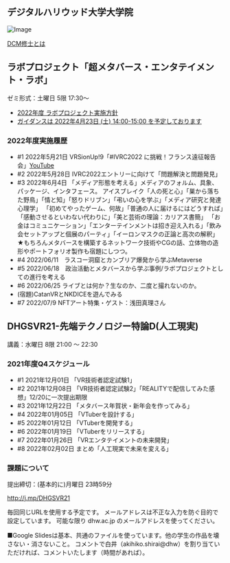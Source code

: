 ## デジタルハリウッド大学大学院

![Image](https://akihiko.shirai.as/dhgs/assets/202111-avatars.png)

[DCM修士とは](https://gs.dhw.ac.jp/education/dcm/) 

## ラボプロジェクト「超メタバース・エンタテイメント・ラボ」

ゼミ形式：土曜日 5限 17:30～

- [2022年度 ラボプロジェクト実施方針](https://gs.dhw.ac.jp/uploads/labproject.pdf)
- [ガイダンスは 2022年4月23日 (土) 14:00-15:00 を予定しております](https://twitter.com/o_ob/status/1496132127787991040?s=20&t=f-0XRRVndIA1qkLFmcFSAQ)

### 2022年度実施履歴
- #1 2022年5月21日 VRSionUp!9「#IVRC2022 に挑戦！フランス遠征報告会」[YouTube](https://www.youtube.com/watch?v=YRlzcQI-Z_s)
- #2 2022年5月28日 IVRC2022エントリーに向けて「問題解決と問題発見」
- #3 2022年6月4日 「メディア形態を考える」メディアのフォルム、具象、パッケージ、インタフェース。
アイスブレイク「人の死と心」「巣から落ちた野鳥」「情と知」「怒りドリブン」「弔いの心を学ぶ」「メディア研究と発達心理学」
「初めてやったゲーム、何故」「普通の人に届けるにはどうすれば」「感動させるといわない代わりに」「美と芸術の理論：カリアス書簡」
「お金はコミュニケーション」「エンターテインメントは招き迎え入れる」「飲み会セットアップと個展のパーティ」「イーロンマスクの正論と高次の解釈」
★もちろんメタバースを構築するネットワーク技術やCGの話、立体物の造形やポートフォリオ製作も宿題にしつつ。
- #4 2022/06/11　ラスコー洞窟とカンブリア爆発から学ぶMetaverse
- #5 2022/06/18　政治活動とメタバースから学ぶ事例/ラボプロジェクトとしての進行を考える
- #6 2022/06/25 ライブとは何か？生なのか、二度と撮れないのか。
- (宿題)CatanVRとNKDICEを遊んでみる
- #7 2022/07/9 NFTアート特集・ゲスト：浅田真理さん


## DHGSVR21-先端テクノロジー特論D(人工現実) 

講義：水曜日 8限 21:00 ～ 22:30 

### 2021年度Q4スケジュール

- #1 2021年12月01日 「VR技術者認定試験1」
- #2 2021年12月08日 「VR技術者認定試験2」「REALITYで配信してみた感想」12/20に一次提出期限
- #3 2021年12月22日 「メタバース年賀状・新年会を作ってみる」
- #4 2022年01月05日 「VTuberを設計する」
- #5 2022年01月12日 「VTuberを開発する」
- #6 2022年01月19日 「VTuberをリリースする」
- #7 2022年01月26日 「VRエンタテイメントの未来開発」
- #8 2022年02月02日 まとめ「人工現実で未来を変える」

### 課題について

提出締切：(基本的に)月曜日 23時59分

http://j.mp/DHGSVR21 

毎回同じURLを使用する予定です。
メールアドレスは不正な入力を防ぐ目的で設定しています。
可能な限り dhw.ac.jp のメールアドレスを使ってください。

■Google Slidesは基本、共通のファイルを使っています。他の学生の作品を壊さない・消さないこと。
コメントで白井（akihiko.shirai@dhw）を割り当ていただければ、コメントいたします（時間があれば）。


